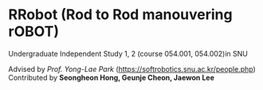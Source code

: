 # RRobot (Rod to Rod manouvering rOBOT)
Undergraduate Independent Study 1, 2 (course 054.001, 054.002)in SNU   

 Advised by _Prof. Yong-Lae Park_ (https://softrobotics.snu.ac.kr/people.php)   
 Contributed by __Seongheon Hong, Geunje Cheon, Jaewon Lee__
    
